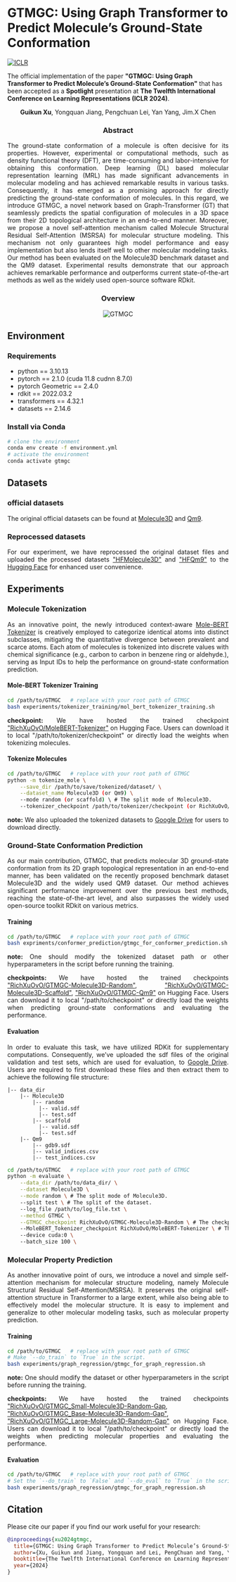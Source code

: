 # GTMGC: Using Graph Transformer to Predict Molecule’s Ground-State Conformation

<!-- 添加openreview的图标并转到链接 -->
[![ICLR](https://img.shields.io/badge/ICLR2024-Spotlight-yellow)](https://openreview.net/forum?id=F7QnIKlC1N&referrer=%5Bthe%20profile%20of%20Guikun%20Xu%5D(%2Fprofile%3Fid%3D~Guikun_Xu1))

The official implementation of the paper **"GTMGC: Using Graph Transformer to Predict Molecule’s Ground-State Conformation"** that has been accepted as a **Spotlight** presentation at **The Twelfth International Conference on Learning Representations (ICLR 2024)**.

<div align="center">

**Guikun Xu**, Yongquan Jiang, Pengchuan Lei, Yan Yang, Jim.X Chen

### Abstract

</div>

<div align="justify">

The ground-state conformation of a molecule is often decisive for its properties. However, experimental or computational methods, such as density functional theory (DFT), are time-consuming and labor-intensive for obtaining this conformation. Deep learning (DL) based molecular representation learning (MRL) has made significant advancements in molecular modeling and has achieved remarkable results in various tasks. Consequently, it has emerged as a promising approach for directly predicting the ground-state conformation of molecules. In this regard, we introduce GTMGC, a novel network based on Graph-Transformer (GT) that seamlessly predicts the spatial configuration of molecules in a 3D space from their 2D topological architecture in an end-to-end manner. Moreover, we propose a novel self-attention mechanism called Molecule Structural Residual Self-Attention (MSRSA) for molecular structure modeling. This mechanism not only guarantees high model performance and easy implementation but also lends itself well to other molecular modeling tasks. Our method has been evaluated on the Molecule3D benchmark dataset and the QM9 dataset. Experimental results demonstrate that our approach achieves remarkable performance and outperforms current state-of-the-art methods as well as the widely used open-source software RDkit.

<div align="center">

### Overview

![GTMGC](./assets/gtmgc_overview.png)

</div>

## Environment

### Requirements

* python == 3.10.13
* pytorch == 2.1.0 (cuda 11.8 cudnn 8.7.0)
* pytorch Geometric == 2.4.0
* rdkit == 2022.03.2
* transformers == 4.32.1
* datasets == 2.14.6

### Install via Conda

```bash
# clone the environment
conda env create -f environment.yml
# activate the environment
conda activate gtmgc
```

## Datasets


### official datasets 

The original official datasets can be found at [Molecule3D](https://github.com/divelab/MoleculeX/tree/molx/Molecule3D) and [Qm9](https://figshare.com/collections/Quantum_chemistry_structures_and_properties_of_134_kilo_molecules/978904).

### Reprocessed datasets

<!-- [![Static Badge](https://img.shields.io/badge/HFMolecule3D-8)](https://huggingface.co/datasets/RichXuOvO/HFMolecule3D)
[![Static Badge](https://img.shields.io/badge/HFQm9-8)](https://huggingface.co/datasets/RichXuOvO/HFQm9) -->

For our experiment, we have reprocessed the original dataset files and uploaded the processed datasets ["HFMolecule3D"](https://huggingface.co/datasets/RichXuOvO/HFMolecule3D) and ["HFQm9"](https://huggingface.co/datasets/RichXuOvO/HFQm9) to the [Hugging Face](https://huggingface.co/) for enhanced user convenience.

## Experiments

### Molecule Tokenization

As an innovative point, the newly introduced context-aware [Mole-BERT Tokenizer](https://openreview.net/forum?id=jevY-DtiZTR) is creatively employed to categorize identical atoms into distinct subclasses, mitigating the quantitative divergence between prevalent and scarce atoms. Each atom of molecules is tokenized into discrete values with chemical significance (e.g., carbon to carbon in benzene ring or aldehyde.), serving as Input IDs to help the performance on ground-state conformation prediction.

#### Mole-BERT Tokenizer Training

```bash
cd /path/to/GTMGC   # replace with your root path of GTMGC
bash experiments/tokenizer_training/mol_bert_tokenizer_training.sh
```

**checkpoint:** We have hosted the trained checkpoint ["RichXuOvO/MoleBERT-Tokenizer"](https://huggingface.co/RichXuOvO/MoleBERT-Tokenizer) on Hugging Face. Users can download it to local "/path/to/tokenizer/checkpoint" or directly load the weights when tokenizing molecules.

#### Tokenize Molecules

```bash
cd /path/to/GTMGC   # replace with your root path of GTMGC
python -m tokenize_mole \
    --save_dir /path/to/save/tokenized/dataset/ \
    --dataset_name Molecule3D (or Qm9) \
    --mode random (or scaffold) \ # The split mode of Molecule3D.
    --tokenizer_checkpoint /path/to/tokenizer/checkpoint (or RichXuOvO/MoleBERT-Tokenizer) \
```

**note:** We also uploaded the tokenized datasets to [Google Drive](https://drive.google.com/drive/folders/1ENnLjrk087aHzYRr3zg517Zx39CygPUL?usp=drive_link) for users to download directly.

### Ground-State Conformation Prediction

As our main contribution, GTMGC, that predicts molecular 3D ground-state conformation from its 2D graph topological representation in an end-to-end manner, has been validated on the recently proposed benchmark dataset Molecule3D and the widely used QM9 dataset. Our method achieves significant performance improvement over the previous best methods, reaching the state-of-the-art level, and also surpasses the widely used open-source toolkit RDkit on various metrics.
#### Training

```bash
cd /path/to/GTMGC   # replace with your root path of GTMGC
bash expriments/conformer_prediction/gtmgc_for_conformer_prediction.sh
```

**note:** One should modify the tokenized dataset path or other hyperparameters in the script before running the training.

**checkpoints:** We have hosted the trained checkpoints ["RichXuOvO/GTMGC-Molecule3D-Random"](https://huggingface.co/RichXuOvO/GTMGC-Molecule3D), ["RichXuOvO/GTMGC-Molecule3D-Scaffold"](https://huggingface.co/RichXuOvO/GTMGC-Molecule3D-Scaffold), ["RichXuOvO/GTMGC-Qm9"](https://huggingface.co/RichXuOvO/GTMGC-Qm9) on Hugging Face. Users can download it to local "/path/to/checkpoint" or directly load the weights when predicting ground-state conformations and evaluating the performance.

#### Evaluation

In order to evaluate this task, we have utilized RDKit for supplementary computations. Consequently, we’ve uploaded the sdf files of the original validation and test sets, which are used for evaluation, to [Google Drive](https://drive.google.com/drive/folders/1qwOiaowRkRWVfQWIXQ7HP1i3qiL55l69?usp=drive_link). Users are required to first download these files and then extract them to achieve the following file structure:

```
|-- data_dir
    |-- Molecule3D
        |-- random
          |-- valid.sdf
          |-- test.sdf
        |-- scaffold
          |-- valid.sdf
          |-- test.sdf
    |-- Qm9
        |-- gdb9.sdf
        |-- valid_indices.csv
        |-- test_indices.csv
```

```bash
cd /path/to/GTMGC   # replace with your root path of GTMGC
python -m evaluate \
    --data_dir /path/to/data_dir/ \
    --dataset Molecule3D \
    --mode random \ # The split mode of Molecule3D.
    --split test \ # The split of the dataset.
    --log_file /path/to/log_file.txt \
    --method GTMGC \
    --GTMGC_checkpoint RichXuOvO/GTMGC-Molecule3D-Random \ # The checkpoint of GTMGC.
    --MoleBERT_Tokenizer_checkpoint RichXuOvO/MoleBERT-Tokenizer \ # The checkpoint of MoleBERT Tokenizer.
    --device cuda:0 \ 
    --batch_size 100 \
```

### Molecular Property Prediction

As another innovative point of ours, we introduce a novel and simple self-attention mechanism for molecular structure modeling, namely Molecule Structural Residual Self-Attention(MSRSA). It preserves the original self-attention structure in Transformer to a large extent, while also being able to effectively model the molecular structure. It is easy to implement and generalize to other molecular modeling tasks, such as molecular property prediction.

#### Training

```bash
cd /path/to/GTMGC   # replace with your root path of GTMGC
# Make `--do_train` to `True` in the script.
bash experiments/graph_regression/gtmgc_for_graph_regression.sh 
```

**note:** One should modify the dataset or other hyperparameters in the script before running the training.

**checkpoints:** We have hosted the trained checkpoints ["RichXuOvO/GTMGC_Small-Molecule3D-Random-Gap](https://huggingface.co/RichXuOvO/GTMGC_Small-Molecule3D-Random-Gap), ["RichXuOvO/GTMGC_Base-Molecule3D-Random-Gap"](https://huggingface.co/RichXuOvO/GTMGC_Base-Molecule3D-Random-Gap), ["RichXuOvO/GTMGC_Large-Molecule3D-Random-Gap"](https://huggingface.co/RichXuOvO/GTMGC_Large-Molecule3D-Random-Gap) on Hugging Face. Users can download it to local "/path/to/checkpoint" or directly load the weights when predicting molecular properties and evaluating the performance.

#### Evaluation

```bash
cd /path/to/GTMGC   # replace with your root path of GTMGC
# Set the `--do_train` to `False` and `--do_eval` to `True` in the script and `--evaluation_only_checkpoint` to the path of the checkpoint to be evaluated.
bash experiments/graph_regression/gtmgc_for_graph_regression.sh 
```

## Citation

Please cite our paper if you find our work useful for your research:

```bibtex
@inproceedings{xu2024gtmgc,
  title={GTMGC: Using Graph Transformer to Predict Molecule’s Ground-State Conformation},
  author={Xu, Guikun and Jiang, Yongquan and Lei, PengChuan and Yang, Yan and Chen, Jim},
  booktitle={The Twelfth International Conference on Learning Representations},
  year={2024}
}
```

